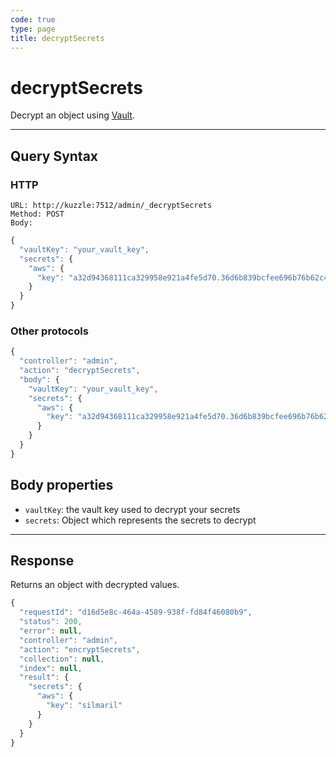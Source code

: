 ```yaml
---
code: true
type: page
title: decryptSecrets
---
```


# decryptSecrets

<SinceBadge version="1.10.0" />

Decrypt an object using [Vault](/core/2/guides/essentials/secrets-vault/).

---

## Query Syntax

### HTTP

```http
URL: http://kuzzle:7512/admin/_decryptSecrets
Method: POST
Body:
```

```js
{
  "vaultKey": "your_vault_key",
  "secrets": {
    "aws": {
      "key": "a32d94368111ca329958e921a4fe5d70.36d6b839bcfee696b76b62c4de655cd0"
    }
  }
}
```


### Other protocols


```js
{
  "controller": "admin",
  "action": "decryptSecrets",
  "body": {
    "vaultKey": "your_vault_key",
    "secrets": {
      "aws": {
        "key": "a32d94368111ca329958e921a4fe5d70.36d6b839bcfee696b76b62c4de655cd0"
      }
    }
  }
}
```

## Body properties

- `vaultKey`: the vault key used to decrypt your secrets
- `secrets`: Object which represents the secrets to decrypt

---

## Response

Returns an object with decrypted values.

```js
{
  "requestId": "d16d5e8c-464a-4589-938f-fd84f46080b9",
  "status": 200,
  "error": null,
  "controller": "admin",
  "action": "encryptSecrets",
  "collection": null,
  "index": null,
  "result": { 
    "secrets": {
      "aws": {
        "key": "silmaril"
      }
    } 
  }
}
```
